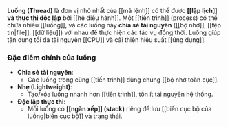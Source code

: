 **Luồng (Thread)** là đơn vị nhỏ nhất của [[mã lệnh]] có thể được **[[lập lịch]] và thực thi độc lập** bởi [[hệ điều hành]]. Một [[tiến trình]] (process) có thể chứa nhiều [[luồng]], và các luồng này **chia sẻ tài nguyên** ([[bộ nhớ]], [[tệp tin|file]], [[dữ liệu]]) với nhau để thực hiện các tác vụ đồng thời. Luồng giúp tận dụng tối đa tài nguyên [[CPU]] và cải thiện hiệu suất [[ứng dụng]].

### Đặc điểm chính của luồng
- **Chia sẻ tài nguyên**:
    - Các luồng trong cùng [[tiến trình]] dùng chung [[bộ nhớ toàn cục]].
- **Nhẹ (Lightweight)**:
    - Tạo/xóa luồng nhanh hơn [[tiến trình]], tốn ít tài nguyên hệ thống.
- **Độc lập thực thi**:
    - Mỗi luồng có **[[ngăn xếp]] (stack)** riêng để lưu [[biến cục bộ của luồng|biến cục bộ]] và trạng thái.
